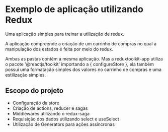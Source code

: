 # Exemplo de aplicação utilizando Redux

Uma aplicação simples para treinar a utilização de redux.

A aplicação compreende a criação de um carrinho de compras no qual a manipulação dos estados é feita por meio do redux.

Ambas as pastas contém a mesma aplicação. 
Mas a reduxtoolkit-app utiliza o pacote '@reactjs/toolkit' importando a { configureStore }, ela também possui uma formatação simples dos valores no carrinho de compras e uma estilização simples.

## Escopo do projeto

- Configuração da store
- Criação de actions, reducer e sagas
- Middlewares utilizando o redux-saga
- Requisição dos dados utilizando select e useSelect
- Utilização de Generators para ações assíncronas
